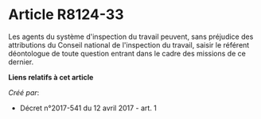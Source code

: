 # Article R8124-33

Les agents du système d'inspection du travail peuvent, sans préjudice des attributions du Conseil national de l'inspection du
travail, saisir le référent déontologue de toute question entrant dans le cadre des missions de ce dernier.

**Liens relatifs à cet article**

_Créé par_:

  - Décret n°2017-541 du 12 avril 2017 - art. 1
